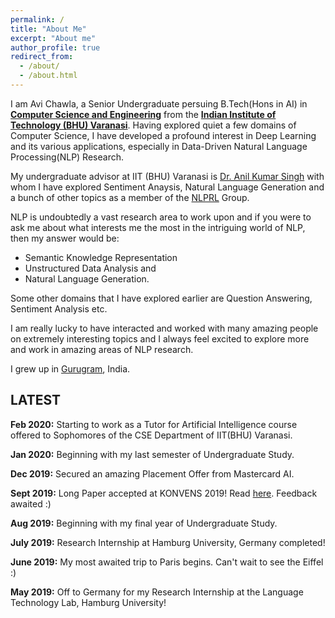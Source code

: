 ```yaml
---
permalink: /
title: "About Me"
excerpt: "About me"
author_profile: true
redirect_from: 
  - /about/
  - /about.html
---
```


I am Avi Chawla, a Senior Undergraduate persuing B.Tech(Hons in AI) in [**Computer Science and Engineering**](https://www.iitbhu.ac.in/dept/cse) from the [**Indian Institute of Technology (BHU) Varanasi**](https://www.iitbhu.ac.in/).
Having explored quiet a few domains of Computer Science, I have developed a profound interest in Deep Learning and its various applications, especially in Data-Driven Natural Language Processing(NLP) Research. 

My undergraduate advisor at IIT (BHU) Varanasi is [Dr. Anil Kumar Singh](https://www.iitbhu.ac.in/dept/cse/people/aksinghcse) with whom I have explored Sentiment Anaysis, Natural Language Generation and a bunch of other topics as a member of the [NLPRL](http://nlprl.iitbhu.ac.in/) Group. 


NLP is undoubtedly a vast research area to work upon and if you were to ask me about what interests me the most in the intriguing world of NLP, then my answer would be:
 - Semantic Knowledge Representation
 - Unstructured Data Analysis and
 - Natural Language Generation.

Some other domains that I have explored earlier are Question Answering, Sentiment Analysis etc.

I am really lucky to have interacted and worked with many amazing people on extremely interesting topics and I always feel excited to explore more and work in amazing areas of NLP research.  

I grew up in [Gurugram](https://en.wikipedia.org/wiki/Gurgaon), India.

## **LATEST**

**Feb 2020:** Starting to work as a Tutor for Artificial Intelligence course offered to Sophomores of the CSE Department of IIT(BHU) Varanasi.

**Jan 2020:** Beginning with my last semester of Undergraduate Study.

**Dec 2019:** Secured an amazing Placement Offer from Mastercard AI.

**Sept 2019:** Long Paper accepted at KONVENS 2019! Read [here](https://arxiv.org/pdf/1909.10430.pdf). Feedback awaited :)

**Aug 2019:** Beginning with my final year of Undergraduate Study. 

**July 2019:** Research Internship at Hamburg University, Germany completed!

**June 2019:** My most awaited trip to Paris begins. Can't wait to see the Eiffel :)

**May 2019:** Off to Germany for my Research Internship at the Language Technology Lab, Hamburg University!



